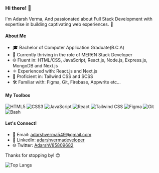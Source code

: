### Hi there! 👋

I'm Adarsh Verma, And passionated about Full Stack Development with expertise in building captivating web experiences. 🚀

#### About Me
- 🎓 Bachelor of Computer Application Graduate(B.C.A)
- 💼 Currently thriving in the role of MER€N Stack Developer
- 🌐 Fluent in: HTML/CSS, JavaScript, React.js, Node.js, Express.js, MongoDB and Next.js
- ⚛️ Experienced with: React.js and Next.js  
- 🎨 Proficient in: Tailwind CSS and SCSS
- 🛠️ Familiar with: Figma, Git, Firebase, Appwrite etc... 

#### My Toolbox
![HTML5](https://img.shields.io/badge/HTML5-E34F26?style=flat&logo=html5&logoColor=white)
![CSS3](https://img.shields.io/badge/CSS3-1572B6?style=flat&logo=css3&logoColor=white)
![JavaScript](https://img.shields.io/badge/JavaScript-F7DF1E?style=flat&logo=javascript&logoColor=black)
![React](https://img.shields.io/badge/React-61DAFB?style=flat&logo=react&logoColor=black)
![Tailwind CSS](https://img.shields.io/badge/Tailwind_CSS-38B2AC?style=flat&logo=tailwind-css&logoColor=white)
![Figma](https://img.shields.io/badge/Figma-F24E1E?style=flat&logo=figma&logoColor=white)
![Git](https://img.shields.io/badge/Git-F05032?style=flat&logo=git&logoColor=white)
![Bash](https://img.shields.io/badge/Bash-4EAA25?style=flat&logo=gnu-bash&logoColor=white)

#### Let's Connect!
- 📧 Email: adarshverma549@gmail.com
- 💼 LinkedIn: [adarshvermadeveloper](https://www.linkedin.com/in/adarshvermadeveloper/)
- 🌐 Twitter: [AdarshV85809682](https://twitter.com/AdarshV85809682)

Thanks for stopping by! 😊

![Top Langs](https://github-readme-stats.vercel.app/api/top-langs/?username=AdarshTheki&layout=compact&langs_count=10&theme=onedark)
